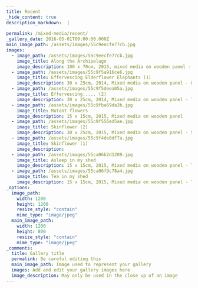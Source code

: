 ```yaml
---
title: Recent
_hide_content: true
description_markdown:  |
  
permalink: /mixed-media/recent/
_gallery_date: 2016-05-01T00:00:00.000Z
main_image_path: /assets/images/55c9eecfe77cb.jpg
images:            
  - image_path: /assets/images/55c9eecfe77cb.jpg
    image_title: Along the Archipelago
    image_description: 100 x 70cm, 2015, mixed media on wooden panel - &lt;p&gt;&amp;nbsp;This work is inspired by the escape of the Banggai Cardinal fish from the Banggai Archipelago and their unexplained proliferation in other parts of the ocean. This seems to contract the depletion and near extinction of many other species due to overfishing.  
  - image_path: /assets/images/55c9f5a916ce6.jpg
    image_title: Effervescing Elderflower Elephants (1)
    image_description: 30 x 25cm, 2014, Mixed media on wooden panel - &quot;&gt;This work started out with wooden panels, which were previous works, elderflowers were in season and song Effervescing Elephants by Syd Barrett was playing in the background. It evolved in this way from a textured surface with the delicate impressions of elderflowers playfully juxtaposed with elephants wading through.
  - image_path: /assets/images/55c9f5deea05a.jpg
    image_title: Effervescing..... (2)
    image_description: 30 x 25cm, 2014, Mixed media on wooden panel - This work started out with wooden panels, which were previous works, elderflowers were in season and song Effervescing Elephants by Syd Barrett was playing in the background. It evolved in this way from a textured surface with the delicate impressions of elderflowers playfully juxtaposed with elephants wading through.
  - image_path: /assets/images/55c9fba69da3b.jpg
    image_title: Mutant flowers
    image_description: 15 x 15cm, 2015, Mixed media on wooden panel
  - image_path: /assets/images/55c9f556ed5ae.jpg
    image_title: Skinflower (2)
    image_description: 30 x 25cm, 2015, Mixed media on wooden panel - Skinflower (1,2) reference genetic modification of crops resulting in larger than life monstrous looking flowers against the backdrop of a microscopic view of skin proliferation reflecting both the macro and microscopic environmental changes simultaneously.
  - image_path: /assets/images/55c9f4de0df7a.jpg
    image_title: Skinflower (1)
    image_description:
  - image_path: /assets/images/55ca06b2d1209.jpg
    image_title: Asleep in my shed
    image_description: 15 x 15cm, 2015, Mixed media on wooden panel - This is an ongoing series of work exploring activities in the ' garden shed' through memory, textiles and found wood.
  - image_path: /assets/images/55ca06f9c78a4.jpg
    image_title: Tea in my shed
    image_description: 15 x 15cm, 2015, Mixed media on wooden panel - This is an ongoing series of work exploring activities in the ' garden shed' through memory, textiles and found wood.         
_options:
  image_path:
    width: 1200
    height: 1200
    resize_style: "contain"
    mime_type: "image/jpeg"
  main_image_path:
    width: 1200
    height: 800
    resize_style: "contain"
    mime_type: "image/jpeg"
_comments:
  title: Gallery title
  permalink: Be careful editing this
  main_image_path: Image used to represent your gallery
  images: Add and edit your gallery images here
  image_description: May only be used in the close up of an image
---
```


